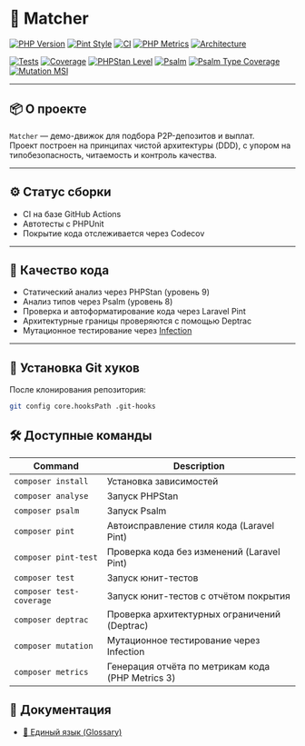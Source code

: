 # 🧩 Matcher

[![PHP Version](https://img.shields.io/badge/PHP-8.4-blue)](https://www.php.net/releases/8.4/)
[![Pint Style](https://img.shields.io/badge/Code%20Style-PSR--12-blue)](https://github.com/laravel/pint)
[![CI](https://github.com/haspadar/matcher/actions/workflows/ci.yml/badge.svg)](https://github.com/haspadar/matcher/actions/workflows/ci.yml)
[![PHP Metrics](https://img.shields.io/badge/Metrics-phpmetrics%203.0-blue)](https://phpmetrics.org/)
[![Architecture](https://img.shields.io/badge/Architecture-Deptrac-brightgreen)](https://github.com/qossmic/deptrac)

[![Tests](https://img.shields.io/badge/Tests-Passing-brightgreen)](https://github.com/haspadar/matcher/actions/workflows/ci.yml)
[![Coverage](https://codecov.io/gh/haspadar/matcher/branch/main/graph/badge.svg)](https://codecov.io/gh/haspadar/matcher)
[![PHPStan Level](https://img.shields.io/badge/PHPStan-Level%209-brightgreen)](https://phpstan.org/)
[![Psalm](https://img.shields.io/badge/psalm-level%208-brightgreen)](https://psalm.dev)
[![Psalm Type Coverage](https://shepherd.dev/github/haspadar/matcher/coverage.svg)](https://shepherd.dev/github/haspadar/matcher)
[![Mutation MSI](https://img.shields.io/badge/Mutation%20MSI-100%25-brightgreen)](https://infection.github.io/)

---

## 📦 О проекте

`Matcher` — демо-движок для подбора P2P-депозитов и выплат.  
Проект построен на принципах чистой архитектуры (DDD), с упором на типобезопасность, читаемость и контроль качества.

---

## ⚙️ Статус сборки

- CI на базе GitHub Actions
- Автотесты с PHPUnit
- Покрытие кода отслеживается через Codecov

---

## 🧪 Качество кода

- Статический анализ через PHPStan (уровень 9)
- Анализ типов через Psalm (уровень 8)
- Проверка и автоформатирование кода через Laravel Pint
- Архитектурные границы проверяются с помощью Deptrac
- Мутационное тестирование через [Infection](https://infection.github.io/)

---

## 🚀 Установка Git хуков

После клонирования репозитория:

```bash
git config core.hooksPath .git-hooks
```

## 🛠 Доступные команды

| Command                  | Description                                       |
|--------------------------|---------------------------------------------------|
| `composer install`       | Установка зависимостей                            |
| `composer analyse`       | Запуск PHPStan                                    |
| `composer psalm`         | Запуск Psalm                                      |
| `composer pint`          | Автоисправление стиля кода (Laravel Pint)         |
| `composer pint-test`     | Проверка кода без изменений  (Laravel Pint)       |
| `composer test`          | Запуск юнит-тестов                                |
| `composer test-coverage` | Запуск юнит-тестов с отчётом покрытия             |
| `composer deptrac`       | Проверка архитектурных ограничений (Deptrac)      |
| `composer mutation`      | Мутационное тестирование через Infection          |
| `composer metrics`       | Генерация отчёта по метрикам кода (PHP Metrics 3) |

## 📘 Документация

- [💬 Единый язык (Glossary)](docs/glossary.md)
````
